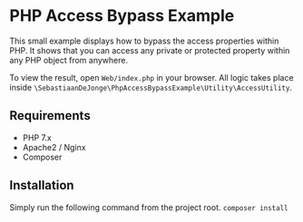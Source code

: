 # PHP Access Bypass Example
This small example displays how to bypass the access properties within PHP. It shows that you can access any private or 
protected property within any PHP object from anywhere.

To view the result, open `Web/index.php` in your browser. All logic takes place inside 
`\SebastiaanDeJonge\PhpAccessBypassExample\Utility\AccessUtility`.

## Requirements
* PHP 7.x
* Apache2 / Nginx
* Composer

## Installation
Simply run the following command from the project root.
```composer install```